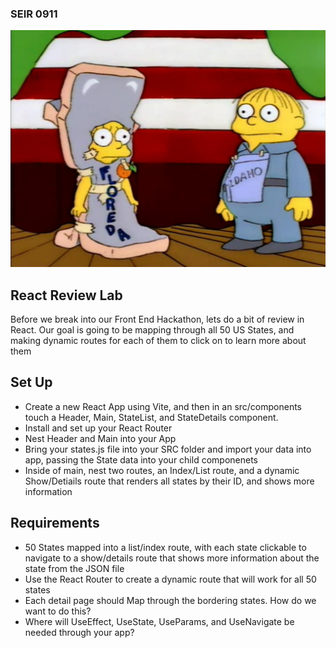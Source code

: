 ### SEIR 0911

<img src="lisaralph.jpg">

## React Review Lab

Before we break into our Front End Hackathon, lets do a bit of review in React. Our goal is going to be mapping through all 50 US States, and making dynamic routes for each of them to click on to learn more about them

## Set Up

- Create a new React App using Vite, and then in an src/components touch a Header, Main, StateList, and StateDetails component.
- Install and set up your React Router
- Nest Header and Main into your App
- Bring your states.js file into your SRC folder and import your data into app, passing the State data into your child componenets
- Inside of main, nest two routes, an Index/List route, and a dynamic Show/Detiails route that renders all states by their ID, and shows more information

## Requirements
- 50 States mapped into a list/index route, with each state clickable to navigate to a show/details route that shows more information about the state from the JSON file
- Use the React Router to create a dynamic route that will work for all 50 states
- Each detail page should Map through the bordering states. How do we want to do this?
- Where will UseEffect, UseState, UseParams, and UseNavigate be needed through your app?
